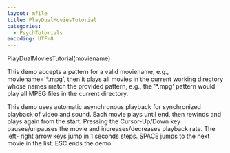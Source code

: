 ```yaml
---
layout: mfile
title: PlayDualMoviesTutorial
categories:
  - PsychTutorials
encoding: UTF-8
---
```



PlayDualMoviesTutorial(moviename)

This demo accepts a pattern for a valid moviename, e.g.,
moviename='\*.mpg', then it plays all movies in the current working
directory whose names match the provided pattern, e.g., the '\*.mpg'
pattern would play all MPEG files in the current directory.

This demo uses automatic asynchronous playback for synchronized playback
of video and sound. Each movie plays until end, then rewinds and plays
again from the start. Pressing the Cursor-Up/Down key pauses/unpauses the
movie and increases/decreases playback rate.
The left- right arrow keys jump in 1 seconds steps. SPACE jumps to the
next movie in the list. ESC ends the demo.
